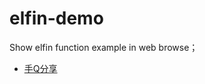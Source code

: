 # elfin-demo

Show elfin function example in web browse；

- [手Q分享](https://rengarxiao.com/elfin-demo/mobile/shareQQ)
